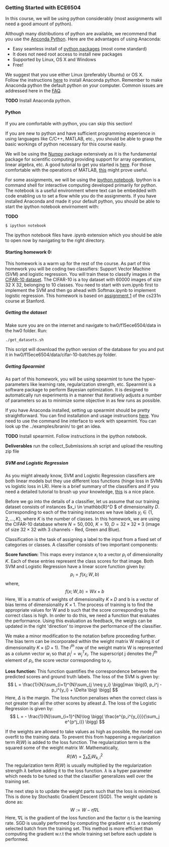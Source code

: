 ### Getting Started with ECE6504 

In this course, we will be using python considerably (most assignments will need a good amount of python). 

Although many distributions of python are available, we recommend that you use the [Anconda Python](https://store.continuum.io/cshop/anaconda/). Here are the advantages of using Anaconda: 
- Easy seamless install of [python packages](http://docs.continuum.io/anaconda/pkg-docs) (most come standard)
- It does not need root access to install new packages 
- Supported by Linux, OS X and Windows
- Free! 

We suggest that you use either Linux (preferably Ubuntu) or OS X.  
Follow the instructions [here](http://docs.continuum.io/anaconda/install) to install Anaconda python. 
Remember to make Anaconda python the default python on your computer. 
Common issues are addressed here in the  [FAQ](http://docs.continuum.io/anaconda/faq). 

**TODO**
Install Anaconda python. 

#### Python 
If you are comfortable with python, you can skip this section! 

If you are new to python and have sufficient programming experience in using languages like C/C++, MATLAB, etc., you should be able to grasp the basic workings of python necessary for this course easily. 

We will be using the [Numpy](http://www.numpy.org/) package extensively as it is the fundamental package for scientific computing providing support for array operations, linear algebra, etc. A good tutorial to get you started is [here](http://cs231n.github.io/python-numpy-tutorial/). For those comfortable with the operations of MATLAB, [this](http://sebastianraschka.com/Articles/2014_matlab_vs_numpy.html) might prove useful. 

For some assignments, we will be using the [ipython notebook](http://ipython.org/notebook.html). Ipython is a command shell for interactive computing developed primarily for python. The notebook is a useful environment where text can be embedded with code enabling us to set a flow while you do the assignments. 
If you have installed Anaconda and made it your default python, you should be able to start the ipython notebook envirnoment with:

**TODO**

```sh
$ ipython notebook
```
The ipython notebook files have .ipynb extension which you should be able to open now by navigating to the right directory. 

#### Starting homework 0:
This homework is a warm up for the rest of the course. As part of this homework you will be coding two classifiers: Support Vector Machine (SVM) and logistic regression. You will train these to classify images in the [CIFAR-10 dataset](http://www.cs.toronto.edu/~kriz/cifar.html). The CIFAR-10 is a toy dataset with 60000 images of size 32 X 32, belonging to 10 classes. You need to start with svm.ipynb first to implement the SVM and then go ahead with Softmax.ipynb to implement logistic regression. 
This homework is based on [assignment 1](http://cs231n.github.io/assignment1/) of the cs231n course at Stanford. 

##### Getting the dataset
Make sure you are on the internet and navigate to hw0/f15ece6504/data in the hw0 folder. Run:
```sh
./get_datasets.sh
```
This script will download the python version of the database for you and put it in hw0/f15ece6504/data/cifar-10-batches.py folder. 

##### Getting Spearmint
As part of this homework, you will be using spearmint to tune the hyper-parameters like learning rate, regularization strength, etc. Spearmint is a software package to perform Bayesian optimization. It is designed to automatically run experiments in a manner that iteratively adjusts a number of parameters so as to minimize some objective in as few runs as possible. 

If you have Anaconda installed, setting up spearmint should be pretty straightforward. You can find installation and usage instructions [here](https://github.com/HIPS/Spearmint). You need to use the command line interface to work with spearmint. You can look up the ../examples/branin/ to get an idea. 

**TODO**
Install spearmint. Follow instructions in the ipython notebook. 

**Deliverables**
run the collect_Submissions.sh script and upload the resulting zip file

##### SVM and Logistic Regression
As you might already know, SVM and Logistic Regression classifiers are both linear models but they use different loss functions (hinge loss in SVMs vs logistic loss in LR). Here is a brief summary of the classifiers and if you need a detailed tutorial to brush up your knowledge, [this](http://cs231n.github.io/linear-classify/) is a nice place.

Before we go into the details of a classifier, let us assume that our training dataset consists of instances $x_i \in \mathbb{R}^D $ of dimensionality $D$. Corresponding to each of the training instances 
we have labels $y_i \in \{1,2,\dotsc ,K \}$, where $K$ is the number of classes. In this homework, we are using the CIFAR-10 database where $N=50,000$, $K=10$, $D= 32 \times 32 \times 3$ (image of size  $32 \times 32$ with $3$ channels - Red, Green and Blue). 

Classification is the task of assigning a label to the input from a fixed set of categories or classes. A classifier consists of two important components:

**Score function:** This maps every instance $x_i$ to a vector $p_i$ of dimensionality $K$. Each of these entries represent the class scores for that image. Both SVM and Logistic Regression have a linear score function given by:
$$
p_i = f(x_i;W,b)
$$
where, 
$$ 
f(x;W,b) = Wx + b
$$
Here, W is a matrix of weights of dimensionality $K \times D$ and b is a vector of bias terms of dimensionality $K \times 1$. The process of training is to find the appropriate values for W and b such that the score corresponding to the correct class is high. In order to do this, we need a function that evaluates the performance. Using this evaluation as feedback, the weigts can be updated in the right 'direction' to improve the performance of the classifier. 

We make a minor modification to the notation before proceeding further. The bias term can be incorporated within the weight matrix W making it of dimensionality $K \times (D+1)$. The $i^{th}$ row of the weight matrix W is represented as a column vector $w_i$ so that $p_i^j = w_j^Tx_i$. The superscript j denotes the $j^{th}$ element of $p_i$, the score vector corresponding to $x_i$. 

**Loss function:** This function quantifies the correspondence between the predicted scores and ground truth labels. 
The loss of the SVM is given by:
$$
L = \frac{1}{N}\sum_{i=1}^{N}\sum_{j \neq y_i} \bigg[max \big(0, p_i^j - p_i^{y_i} + \Delta \big) \bigg]
$$
Here, $\Delta$ is the margin. The loss function penalises when the correct class is not greater than all the other scores by atleast $\Delta$.
The loss of the Logistic Regression is given by:
$$
L = - \frac{1}{N}\sum_{i=1}^{N}\log \bigg( \frac{e^{p_i^{y_i}}}{\sum_j e^{p^j_i}} \bigg)
$$ 

If the weights are allowed to take values as high as possible, the model can overfit to the training data. To prevent this from happening a regularization term $R(W)$ is added to the loss function. The regularization term is the squared some of the weight matrix $W$. Mathematically,
$$
R(W) = \sum_{k}\sum_{l}W_{k,l}^2
$$
The regularization term $R(W)$ is usually multiplied by the regularization strength $\lambda$ before adding it to the loss function. $\lambda$ is a hyper parameter which needs to be tuned so that the classifier generalizes well over the training set. 

The next step is to update the weight parts such that the loss is minimized. This is done by Stochastic Gradient Descent (SGD). The weight update is done as:
$$
W := W - \eta \nabla L
$$
Here, $\nabla L$ is the gradient of the loss function and the factor $\eta$ is the learning rate. SGD is usually performed by computing the gradient w.r.t. a randomly selected batch from the training set.
This method is more efficient than computing the gradient w.r.t the whole training set before each update is performed. 

